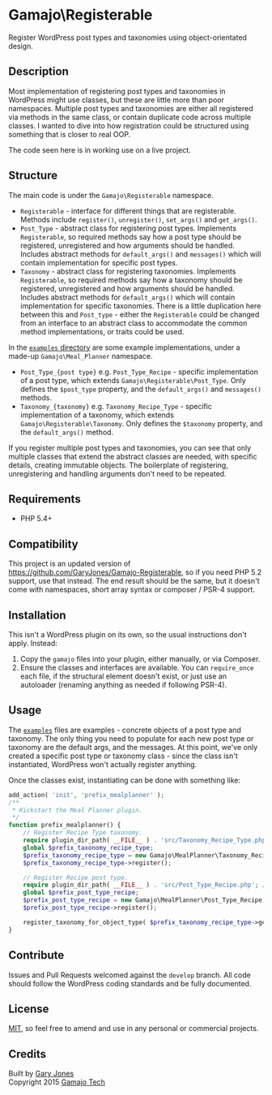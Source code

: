 # Gamajo\Registerable

Register WordPress post types and taxonomies using object-orientated design.

## Description

Most implementation of registering post types and taxonomies in WordPress might use classes, but these are little more than poor namespaces. Multiple post types and taxonomies are either all registered via methods in the same class, or contain duplicate code across multiple classes. I wanted to dive into how registration could be structured using something that is closer to real OOP.

The code seen here is in working use on a live project.

## Structure

The main code is under the `Gamajo\Registerable` namespace.

 * `Registerable` - interface for different things that are registerable. Methods include `register()`, `unregister()`, `set_args()` and `get_args()`.
 * `Post_Type` - abstract class for registering post types. Implements `Registerable`, so required methods say how a post type should be registered, unregistered and how arguments should be handled. Includes abstract methods for `default_args()` and `messages()` which will contain implementation for specific post types.
 * `Taxonomy` - abstract class for registering taxonomies.  Implements `Registerable`, so required methods say how a taxonomy should be registered, unregistered and how arguments should be handled. Includes abstract methods for `default_args()` which will contain implementation for specific taxonomies. There is a little duplication here between this and `Post_type` - either the `Registerable` could be changed from an interface to an abstract class to accommodate the common method implementations, or traits could be used.
 
In the [`examples` directory](https://github.com/gamajo/registerable/tree/master/examples) are some example implementations, under a made-up `Gamajo\Meal_Planner` namespace.
 * `Post_Type_{post type}` e.g. `Post_Type_Recipe` - specific implementation of a post type, which extends `Gamajo\Registerable\Post_Type`. Only defines the `$post_type` property, and the `default_args()` and `messages()` methods.
 * `Taxonomy_{taxonomy}` e.g. `Taxonomy_Recipe_Type` - specific implementation of a taxonomy, which extends `Gamajo\Registerable\Taxonomy`. Only defines the `$taxonomy` property, and the `default_args()` method.

If you register multiple post types and taxonomies, you can see that only multiple classes that extend the abstract classes are needed, with specific details, creating immutable objects. The boilerplate of registering, unregistering and handling arguments don't need to be repeated.

## Requirements
 * PHP 5.4+

## Compatibility

This project is an updated version of https://github.com/GaryJones/Gamajo-Registerable, so if you need PHP 5.2 support, use that instead. The end result should be the same, but it doesn't come with namespaces, short array syntax or composer / PSR-4 support.

## Installation

This isn't a WordPress plugin on its own, so the usual instructions don't apply. Instead:

1. Copy the `gamajo` files into your plugin, either manually, or via Composer.
2. Ensure the classes and interfaces are available. You can `require_once` each file, if the structural element doesn't exist, or just use an autoloader (renaming anything as needed if following PSR-4).

## Usage

The [`examples`](https://github.com/gamajo/registerable/tree/master/examples) files are examples - concrete objects of a post type and taxonomy. The only thing you need to populate for each new post type or taxonomy are the default args, and the messages. At this point, we've only created a specific post type or taxonomy class - since the class isn't instantiated, WordPress won't actually register anything.

Once the classes exist, instantiating can be done with something like:

```php
add_action( 'init', 'prefix_mealplanner' );
/**
 * Kickstart the Meal Planner plugin.
 */
function prefix_mealplanner() {
	// Register Recipe Type taxonomy.
	require plugin_dir_path( __FILE__ ) . 'src/Taxonomy_Recipe_Type.php'; // Or use an autoloader.
	global $prefix_taxonomy_recipe_type;
	$prefix_taxonomy_recipe_type = new Gamajo\MealPlanner\Taxonomy_Recipe_Type;
	$prefix_taxonomy_recipe_type->register();

	// Register Recipe post type.
	require plugin_dir_path( __FILE__ ) . 'src/Post_Type_Recipe.php'; // Or use an autoloader.
	global $prefix_post_type_recipe;
	$prefix_post_type_recipe = new Gamajo\MealPlanner\Post_Type_Recipe;
	$prefix_post_type_recipe->register();

	register_taxonomy_for_object_type( $prefix_taxonomy_recipe_type->get_taxonomy(), $prefix_post_type_recipe->get_post_type() );
}
```

## Contribute

Issues and Pull Requests welcomed against the `develop` branch. All code should follow the WordPress coding standards and be fully documented.

## License

[MIT](LICENSE), so feel free to amend and use in any personal or commercial projects.

## Credits

Built by [Gary Jones](https://twitter.com/GaryJ)  
Copyright 2015 [Gamajo Tech](http://gamajo.com/)
